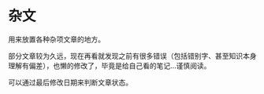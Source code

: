 # 杂文

用来放置各种杂项文章的地方。

部分文章较为久远，现在再看就发现之前有很多错误（包括错别字、甚至知识本身理解有偏差），也懒的修改了，毕竟是给自己看的笔记...谨慎阅读。

可以通过最后修改日期来判断文章状态。
